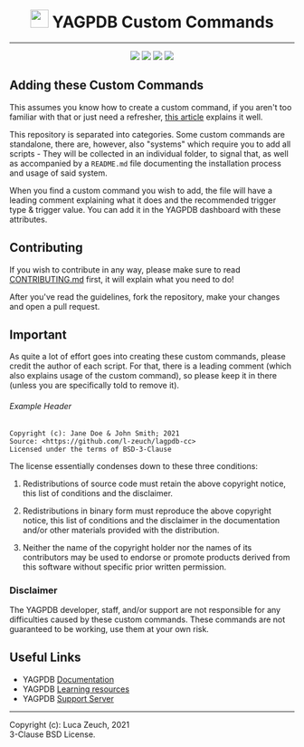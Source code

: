 <h1 align="center"><img src="https://yagpdb.xyz/static/img/logo_y.png" height=32px width=32px></img>&nbspYAGPDB Custom Commands</h1>

---
<div align="center">
<a href="https://github.com/l-zeuch/lagpdb-cc/stargazers/"><img src="https://img.shields.io/github/stars/l-zeuch/lagpdb-cc?logo=github&style=for-the-badge"></a>
<img src="https://img.shields.io/github/repo-size/l-zeuch/lagpdb-cc?logo=github&style=for-the-badge">
<a href="https://github.com/l-zeuch/lagpdb-cc/blob/master/LICENSE"><img src="https://img.shields.io/github/license/l-zeuch/lagpdb-cc?style=for-the-badge"></a>
<a href="https://github.com/l-zeuch"><img src="https://img.shields.io/static/v1?label=Maintainer&message=l-zeuch&color=1f8b4c&style=for-the-badge"></a>
</div>

## Adding these Custom Commands

This assumes you know how to create a custom command, if you aren't too familiar with that or just need a refresher, [this article](https://learn.yagpdb.xyz/the-custom-command-interface) explains it well.

This repository is separated into categories. Some custom commands are standalone, there are, however, also "systems" which require you to add all scripts - They will be collected in an individual folder, to signal that, as well as accompanied by a `README.md` file documenting the installation process and usage of said system.

When you find a custom command you wish to add, the file will have a leading comment explaining what it does and the recommended trigger type & trigger value. You can add it in the YAGPDB dashboard with these attributes.

## Contributing
If you wish to contribute in any way, please make sure to read [CONTRIBUTING.md](CONTRIBUTING.md) first, it will explain what you need to do!

After you've read the guidelines, fork the repository, make your changes and open a pull request.

## Important
As quite a lot of effort goes into creating these custom commands, please credit the author of each script. For that, there is a leading comment (which also explains usage of the custom command), so please keep it in there (unless you are specifically told to remove it). 

###### Example Header
```
Copyright (c): Jane Doe & John Smith; 2021
Source: <https://github.com/l-zeuch/lagpdb-cc>
Licensed under the terms of BSD-3-Clause
```

The license essentially condenses down to these three conditions:
1. Redistributions of source code must retain the above copyright notice, this list of conditions and the disclaimer.

2. Redistributions in binary form must reproduce the above copyright notice, this list of conditions and the disclaimer in the documentation and/or other materials provided with the distribution.

3. Neither the name of the copyright holder nor the names of its contributors may be used to endorse or promote products derived from this software without specific prior written permission.

### Disclaimer
The YAGPDB developer, staff, and/or support are not responsible for any difficulties caused by these custom commands.
These commands are not guaranteed to be working, use them at your own risk.

## Useful Links
- YAGPDB [Documentation](https://docs.yagpdb.xyz)
- YAGPDB [Learning resources](https://learn.yagpdb.xyz)
- YAGPDB [Support Server](https://discord.com/invite/4udtcA5)

----
Copyright (c): Luca Zeuch, 2021<br/>
3-Clause BSD License.